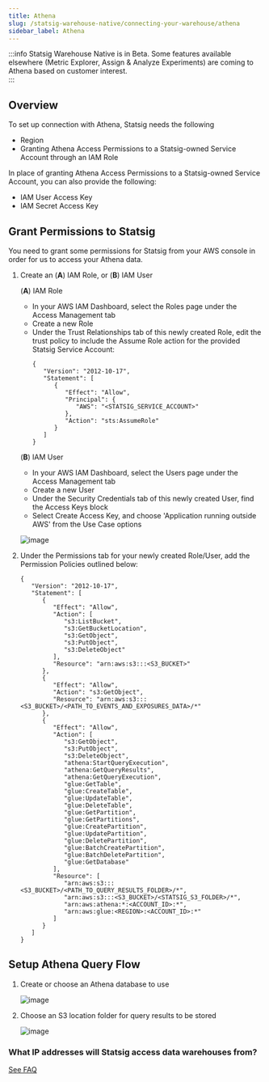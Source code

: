 ```yaml
---
title: Athena
slug: /statsig-warehouse-native/connecting-your-warehouse/athena
sidebar_label: Athena
---
```


:::info
Statsig Warehouse Native is in Beta. Some features available elsewhere (Metric Explorer, Assign & Analyze Experiments) are coming to Athena based on customer interest.  
:::


## Overview

To set up connection with Athena, Statsig needs the following

- Region
- Granting Athena Access Permissions to a Statsig-owned Service Account through an IAM Role

In place of granting Athena Access Permissions to a Statsig-owned Service Account, you can also provide the following:

- IAM User Access Key
- IAM Secret Access Key

## Grant Permissions to Statsig

You need to grant some permissions for Statsig from your AWS console in order for us to access your Athena data.

1. Create an (**A**) IAM Role, or (**B**) IAM User

   (**A**) IAM Role
      - In your AWS IAM Dashboard, select the Roles page under the Access Management tab
      - Create a new Role
      - Under the Trust Relationships tab of this newly created Role, edit the trust policy to include the Assume Role action for the provided Statsig Service Account:
         ```
         {
            "Version": "2012-10-17",
            "Statement": [
               {
                  "Effect": "Allow",
                  "Principal": {
                     "AWS": "<STATSIG_SERVICE_ACCOUNT>"
                  },
                  "Action": "sts:AssumeRole"
               }
            ]
         }
         ```

   (**B**) IAM User
      - In your AWS IAM Dashboard, select the Users page under the Access Management tab
      - Create a new User
      - Under the Security Credentials tab of this newly created User, find the Access Keys block
      - Select Create Access Key, and choose 'Application running outside AWS' from the Use Case options

   ![image](https://github.com/statsig-io/docs/assets/152932686/c0f762fe-2963-45ca-9424-5399671d53e5)

2. Under the Permissions tab for your newly created Role/User, add the Permission Policies outlined below:
   ```
   {
      "Version": "2012-10-17",
      "Statement": [
         {
            "Effect": "Allow",
            "Action": [
               "s3:ListBucket",
               "s3:GetBucketLocation",
               "s3:GetObject",
               "s3:PutObject",
               "s3:DeleteObject"
            ],
            "Resource": "arn:aws:s3:::<S3_BUCKET>"
         },
         {
            "Effect": "Allow",
            "Action": "s3:GetObject",
            "Resource": "arn:aws:s3:::<S3_BUCKET>/<PATH_TO_EVENTS_AND_EXPOSURES_DATA>/*"
         },
         {
            "Effect": "Allow",
            "Action": [
               "s3:GetObject",
               "s3:PutObject",
               "s3:DeleteObject",
               "athena:StartQueryExecution",
               "athena:GetQueryResults",
               "athena:GetQueryExecution",
               "glue:GetTable",
               "glue:CreateTable",
               "glue:UpdateTable",
               "glue:DeleteTable",
               "glue:GetPartition",
               "glue:GetPartitions",
               "glue:CreatePartition",
               "glue:UpdatePartition",
               "glue:DeletePartition",
               "glue:BatchCreatePartition",
               "glue:BatchDeletePartition",
               "glue:GetDatabase"
            ],
            "Resource": [
               "arn:aws:s3:::<S3_BUCKET>/<PATH_TO_QUERY_RESULTS_FOLDER>/*",
               "arn:aws:s3:::<S3_BUCKET>/<STATSIG_S3_FOLDER>/*",
               "arn:aws:athena:*:<ACCOUNT_ID>:*",
               "arn:aws:glue:<REGION>:<ACCOUNT_ID>:*"
            ]
         }
      ]
   }
   ```

## Setup Athena Query Flow

1. Create or choose an Athena database to use

   ![image](https://github.com/statsig-io/docs/assets/152932686/e10aafc4-3583-400e-9c7b-8a8b891a23e9)

2. Choose an S3 location folder for query results to be stored

   ![image](https://github.com/statsig-io/docs/assets/152932686/4bec0c87-5ccd-4936-997e-7a0bb8b9ccb3)

### What IP addresses will Statsig access data warehouses from?

[See FAQ](/data-warehouse-ingestion/faq#what-ip-addresses-will-statsig-access-data-warehouses-from)
